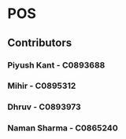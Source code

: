 # POS

## Contributors
### Piyush Kant - C0893688
### Mihir - C0895312
### Dhruv - C0893973
### Naman Sharma - C0865240
